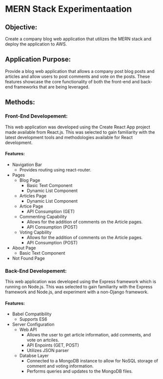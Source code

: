 # MERN Stack Experimentaation

## Objective: 
Create a company blog web application that utilizes the MERN stack and deploy the application to AWS.  

## Application Purpose:
Provide a blog web application that allows a company post blog posts and articles and allow users to 
post comments and vote on the posts. These features showcase the core functionality of both the front-end
and back-end frameworks that are being leveraged.

## Methods:

### Front-End Developement: 
This web application was developed using the Create React App project made available from React.js.
This was selected to gain familiarity with the latest development tools and methodologies available 
for React development.

#### Features:
* Navigation Bar
  * Provides routing using react-router.
* Pages 
  * Blog Page
    * Basic Text Component
    * Dynamic List Component
  * Articles Page
    * Dynamic List Component
  * Artice Page
    * API Consumption (GET)
  * Commenting Capability
    * Allows for the addition of comments on the Article pages.
    * API Consumption (POST)
  * Voting Capbility
    * Allows for the addition of comments on the Article pages.
    * API Consumption (POST)
* About Page
    * Basic Text Component
* Not Found Page

### Back-End Developement: 
This web application was developed using the Express framework which is running on Node.js.
This was selected to gain familiarity with the Express framework and Node.js, and experiment
with a non-Django framework.

#### Features:
* Babel Compatibility
  * Supports ES6
* Server Configuration 
  * Web API
    * Allows the user to get article information, add comments, and vote on artciles.
    * API Enpoints (GET, POST)
    * Utilizes JSON parser
  * Databse Layer
    * Connected to a MongoDB instance to allow for NoSQL storage of comment and voting information.
    * Performs queries and updates to the MongoDB files.
